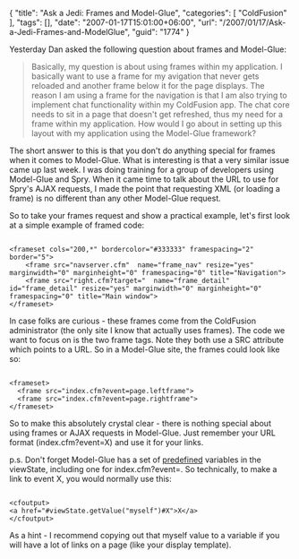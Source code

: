 {
	"title": "Ask a Jedi: Frames and Model-Glue",
	"categories": [
		"ColdFusion"
	],
	"tags": [],
	"date": "2007-01-17T15:01:00+06:00",
	"url": "/2007/01/17/Ask-a-Jedi-Frames-and-ModelGlue",
	"guid": "1774"
}

Yesterday Dan asked the following question about frames and Model-Glue:

<blockquote>
Basically, my question is about using frames within my application.  I basically want to use a frame for my avigation
that never gets reloaded and another frame below it for the page displays. The reason I am using a frame for the navigation is that I am also trying to implement chat functionality within my ColdFusion app.  The chat core needs to sit in a page that doesn't get refreshed, thus my need for a frame within my application. How would I go about in setting up this layout with my application using the Model-Glue framework?
</blockquote>
<!--more-->
The short answer to this is that you don't do anything special for frames when it comes to Model-Glue. What is interesting is that a very similar issue came up last week. I was doing training for a group of developers using Model-Glue and Spry. When it came time to talk about the URL to use for Spry's AJAX requests, I made the point that requesting XML (or loading a frame) is no different than any other Model-Glue request.

So to take your frames request and show a practical example, let's first look at a simple example of framed code:

<code>
&lt;frameset cols="200,*" bordercolor="#333333" framespacing="2" border="5"&gt;
    &lt;frame src="navserver.cfm"  name="frame_nav" resize="yes" marginwidth="0" marginheight="0" framespacing="0" title="Navigation"&gt;
    &lt;frame src="right.cfm?target="  name="frame_detail" id="frame_detail" resize="yes" marginwidth="0" marginheight="0" framespacing="0" title="Main window"&gt;
&lt;/frameset&gt;
</code>

In case folks are curious - these frames come from the ColdFusion administrator  (the only site I know that actually uses frames). The code we want to focus on is the two frame tags. Note they both use a SRC attribute which points to a URL. So in a Model-Glue site, the frames could look like so:

<code>
&lt;frameset&gt;
  &lt;frame src="index.cfm?event=page.leftframe"&gt;
  &lt;frame src="index.cfm?event=page.rightframe"&gt;
&lt;/frameset&gt;
</code>

So to make this absolutely crystal clear - there is nothing special about using frames or AJAX requests in Model-Glue. Just remember your URL format (index.cfm?event=X) and use it for your links. 

p.s. Don't forget Model-Glue has a set of <a href="http://ray.camdenfamily.com/index.cfm/2006/6/2/ModelGlue-What-is-reserved-in-the-view-state">predefined</a> variables in the viewState, including one for index.cfm?event=. So technically, to make a link to event X, you would normally use this:

<code>
&lt;cfoutput&gt;
&lt;a href="#viewState.getValue("myself")#X"&gt;X&lt;/a&gt;
&lt;/cfoutput&gt;
</code>

As a hint - I recommend copying out that myself value to a variable if you will have a lot of links on a page (like your display template).